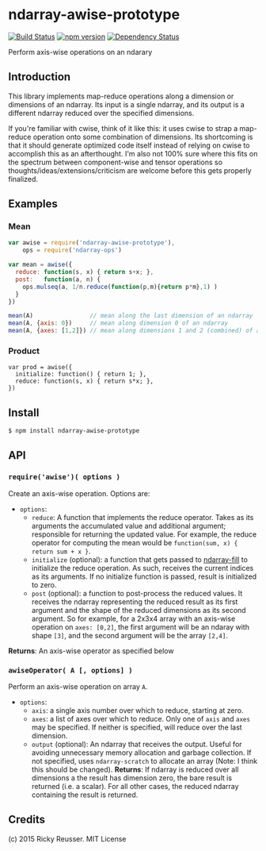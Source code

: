 # ndarray-awise-prototype

[![Build Status](https://travis-ci.org/scijs/ndarray-awise-prototype.svg)](https://travis-ci.org/scijs/ndarray-awise-prototype) [![npm version](https://badge.fury.io/js/ndarray-awise-prototype.svg)](http://badge.fury.io/js/ndarray-awise-prototype) [![Dependency Status](https://david-dm.org/scijs/ndarray-awise-prototype.svg)](https://david-dm.org/scijs/ndarray-awise-prototype)

Perform axis-wise operations on an ndarary

## Introduction

This library implements map-reduce operations along a dimension or dimensions of an ndarray. Its input is a single ndarray, and its output is a different ndarray reduced over the specified dimensions.

If you're familiar with cwise, think of it like this: it uses cwise to strap a map-reduce operation onto some combination of dimensions. Its shortcoming is that it should generate optimized code itself instead of relying on cwise to accomplish this as an afterthought. I'm also not 100% sure where this fits on the spectrum between component-wise and tensor operations so thoughts/ideas/extensions/criticism are welcome before this gets properly finalized.

## Examples

### Mean

```javascript
var awise = require('ndarray-awise-prototype'),
    ops = require('ndarray-ops')

var mean = awise({
  reduce: function(s, x) { return s+x; },
  post:   function(a, n) {
    ops.mulseq(a, 1/n.reduce(function(p,m){return p*m},1) )
  }
})

mean(A)                // mean along the last dimension of an ndarray
mean(A, {axis: 0})     // mean along dimension 0 of an ndarray
mean(A, {axes: [1,2]}) // mean along dimensions 1 and 2 (combined) of an ndarray
```

### Product

```
var prod = awise({
  initialize: function() { return 1; },
  reduce: function(s, x) { return s*x; },
})

```


## Install

```sh
$ npm install ndarray-awise-prototype
```


## API

### `require('awise')( options )`
Create an axis-wise operation. Options are:
- `options`:
  - `reduce`: A function that implements the reduce operator. Takes as its arguments the accumulated value and additional argument; responsible for returning the updated value. For example, the reduce operator for computing the mean would be `function(sum, x) { return sum + x }`.
  - `initialize` (optional): a function that gets passed to [ndarray-fill](https://github.com/scijs/ndarray-fill) to initialize the reduce operation. As such, receives the current indices as its arguments. If no initialize function is passed, result is initialized to zero.
  - `post` (optional): a function to post-process the reduced values. It receives the ndarray representing the reduced result as its first argument and the shape of the reduced dimensions as its second argument. So for example, for a 2x3x4 array with an axis-wise operation on  `axes: [0,2]`, the first argument will be an ndaray with shape `[3]`, and the second argument will be the array `[2,4]`.

**Returns**: An axis-wise operator as specified below

### `awiseOperator( A [, options] )`
Perform an axis-wise operation on array `A`.
- `options`:
  - `axis`: a single axis number over which to reduce, starting at zero.
  - `axes`: a list of axes over which to reduce. Only one of `axis` and `axes` may be specified. If neither is specified, will reduce over the last dimension.
  - `output` (optional): An ndarray that receives the output. Useful for avoiding unnecessary memory allocation and garbage collection. If not specified, uses `ndarray-scratch` to allocate an array (Note: I think this should be changed).
**Returns**: If ndarray is reduced over all dimensions a the result has dimension zero, the bare result is returned (i.e. a scalar). For all other cases, the reduced ndarray containing the result is returned.


## Credits

(c) 2015 Ricky Reusser. MIT License
